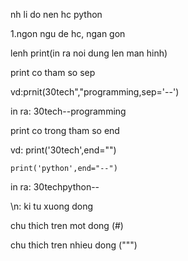nh li do nen hc python

1.ngon ngu  de hc, ngan gon

lenh print(in ra noi dung len man hinh)

print co tham so sep

vd:prnit(30tech","programming,sep='--')
 
in ra: 30tech--programming

print co trong tham so end

vd: print('30tech',end="")

    print('python',end="--")

in ra: 30techpython--   

\n: ki tu xuong dong

chu thich tren mot dong (#)

chu thich tren nhieu dong (""")